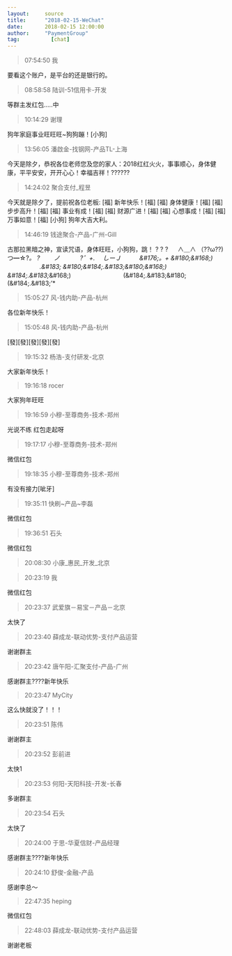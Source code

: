 ```yaml
---
layout:     source 
title:      "2018-02-15-WeChat"
date:       2018-02-15 12:00:00
author:     "PaymentGroup"
tag:		  [chat]
---
```

> 07:54:50  我  
   
要看这个账户，是平台的还是银行的。  
   
> 08:58:58  陆训-51信用卡-开发  
   
等群主发红包.....中  
   
> 10:14:29  谢理  
   
狗年家庭事业旺旺旺~狗狗蹦！[小狗]  
   
> 13:56:05  潘啟金-找钢网-产品TL-上海  
   
今天是除夕，恭祝各位老师您及您的家人：2018红红火火，事事顺心，身体健康，平平安安，开开心心！幸福吉祥！??????  
   
> 14:24:02  聚合支付_程昱  
   
今天就是除夕了，提前祝各位老板:      [福]  新年快乐！[福]      [福]  身体健康！[福]      [福]  步步高升！[福]      [福]  事业有成！[福]      [福]  财源广进！[福]      [福]  心想事成！[福]      [福]  万事如意！[福] [小狗] 狗年大吉大利。  
   
> 14:46:19  钱途聚合-产品-广州-Gill  
   
古那拉黑暗之神，宣读咒语，身体旺旺，小狗狗，跳！ ? ? ? 　 ∧＿∧  （??ω??)つ━☆?*。   ?　　 ノ 　　　?゜+. 　しーＪ　　　&amp;#176;。+ *&amp;#180;&amp;#168;) 　　　       　　.&amp;#183; &amp;#180;&amp;#184;.&amp;#183;*&amp;#180;&amp;#168;) &amp;#184;.&amp;#183;*&amp;#168;) 　　　　　　　     　(&amp;#184;.&amp;#183;&amp;#180; (&amp;#184;.&amp;#183;’*   
   
> 15:05:27  风-钱内助-产品-杭州  
   
各位新年快乐！  
   
> 15:05:48  风-钱内助-产品-杭州  
   
[發][發][發][發][發]  
   
> 19:15:32  杨浩-支付研发-北京  
   
大家新年快乐！  
   
> 19:16:18  rocer  
   
大家狗年旺旺  
   
> 19:16:59  小穆-至尊商务-技术-郑州  
   
光说不练 红包走起呀  
   
> 19:17:17  小穆-至尊商务-技术-郑州  
   
微信红包  
   
> 19:18:35  小穆-至尊商务-技术-郑州  
   
有没有接力[呲牙]  
   
> 19:35:11  快刷~产品~李磊  
   
微信红包  
   
> 19:36:51  石头  
   
微信红包  
   
> 20:08:30  小康_惠民_开发_北京  
   
  
   
> 20:23:19  我  
   
微信红包  
   
> 20:23:37  武爱旗－易宝－产品－北京  
   
太快了  
   
> 20:23:40  薛成龙-联动优势-支付产品运营  
   
谢谢群主  
   
> 20:23:42  唐午阳-汇聚支付-产品-广州  
   
感谢群主????新年快乐  
   
> 20:23:47  MyCity  
   
这么快就没了！！！  
   
> 20:23:51  陈伟  
   
谢谢群主  
   
> 20:23:52  彭前进  
   
太快1  
   
> 20:23:53  何阳-天阳科技-开发-长春  
   
多谢群主  
   
> 20:23:54  石头  
   
太快了  
   
> 20:24:00  于思-华夏信财-产品经理  
   
感谢群主????新年快乐  
   
> 20:24:10  舒俊-金融-产品  
   
感谢李总～  
   
> 22:47:35  heping  
   
微信红包  
   
> 22:48:03  薛成龙-联动优势-支付产品运营  
   
谢谢老板  
   

